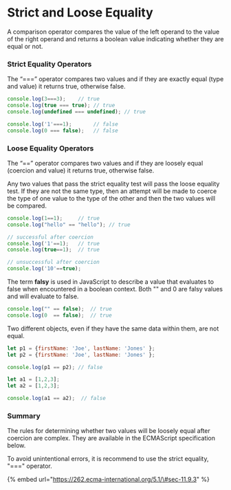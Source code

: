 # Strict and Loose Equality

A comparison operator compares the value of the left operand to the value of the right operand and returns a boolean value indicating whether they are equal or not.

### Strict Equality Operators

The “===” operator compares two values and if they are exactly equal \(type and value\) it returns true, otherwise false.

```javascript
console.log(3===3);    // true
console.log(true === true); // true
console.log(undefined === undefined); // true

console.log('1'===1);       // false
console.log(0 === false);   // false
```

### Loose Equality Operators

The “==” operator compares two values and if they are loosely equal \(coercion and value\) it returns true, otherwise false.

Any two values that pass the strict equality test will pass the loose equality test. If they are not the same type, then an attempt will be made to coerce the type of one value to the type of the other and then the two values will be compared. 

```javascript
console.log(1==1);     // true
console.log("hello" == "hello"); // true

// successful after coercion
console.log('1'==1);   // true
console.log(true==1);  // true

// unsuccessful after coercion
console.log('10'==true);
```

The term **falsy** is used in JavaScript to describe a value that evaluates to false when encountered in a boolean context.  Both "" and 0 are falsy values and will evaluate to false.

```javascript
console.log("" == false);  // true
console.log(0  == false);  // true
```

Two different objects, even if they have the same data within them, are not equal.

```javascript
let p1 = {firstName: 'Joe', lastName: 'Jones' };
let p2 = {firstName: 'Joe', lastName: 'Jones' };

console.log(p1 == p2); // false

let a1 = [1,2,3];
let a2 = [1,2,3];

console.log(a1 == a2);  // false
```

### Summary

The rules for determining whether two values will be loosely equal after coercion are complex. They are available in the ECMAScript specification below. 

To avoid unintentional errors, it is recommend to use the strict equality,  "===" operator. 

{% embed url="https://262.ecma-international.org/5.1/\#sec-11.9.3" %}

